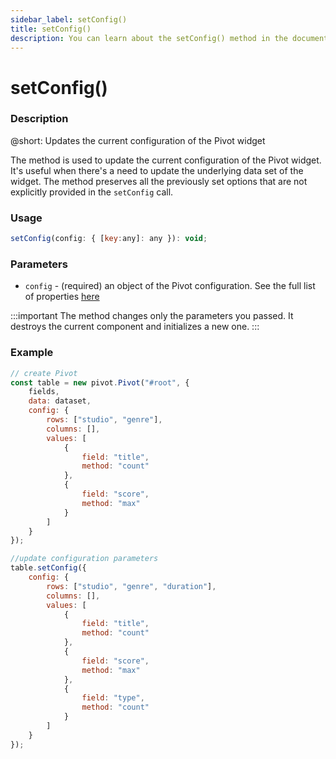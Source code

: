 ```yaml
---
sidebar_label: setConfig()
title: setConfig()
description: You can learn about the setConfig() method in the documentation of the DHTMLX JavaScript Pivot library. Browse developer guides and API reference, try out code examples and live demos, and download a free 30-day evaluation version of DHTMLX Pivot.
---
```


# setConfig()

### Description

@short: Updates the current configuration of the Pivot widget

The method is used to update the current configuration of the Pivot widget. It's useful when there's a need to update the underlying data set of the widget. The method preserves all the previously set options that are not explicitly provided in the `setConfig` call.

### Usage

~~~jsx
setConfig(config: { [key:any]: any }): void;
~~~

### Parameters

- `config` - (required) an object of the Pivot configuration. See the full list of properties [here](/api/overview/properties-overview)

:::important
The method changes only the parameters you passed. It destroys the current component and initializes a new one.
:::

### Example

~~~jsx {21-41}
// create Pivot
const table = new pivot.Pivot("#root", {
    fields,
    data: dataset,
    config: {
        rows: ["studio", "genre"],
        columns: [],
        values: [
            {
                field: "title",
                method: "count"
            },
            {
                field: "score",
                method: "max"
            }
        ]
    }
});

//update configuration parameters
table.setConfig({
    config: {
        rows: ["studio", "genre", "duration"],
        columns: [],
        values: [
            {
                field: "title",
                method: "count"
            },
            {
                field: "score",
                method: "max"
            },
            {
                field: "type",
                method: "count"
            }
        ]
    }
});
~~~
